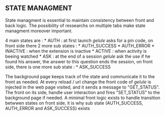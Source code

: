 ## STATE MANAGMENT

State managment is essential to maintain consistency between front and back logic. The possibility of ressearchs on multiple tabs make state managment moreover important.

4 main states are :
    * AUTH : at first launch *gelule* asks for a pin code, on front side there 2 more sub states :
        * AUTH_SUCCESS
        * AUTH_ERROR
    * INACTIVE : when the extension is inactive
    * ACTIVE : when activity is beeing watched
    * ASK : at the end of a session *gelule* ask the use if he found his answer, the answer to this question ends the session, on front side, there is one more sub state :
        * ASK_SUCCESS

The background page keeps track of the state and communicate it to the front as needed. At every reload / url change the front code of *gelule* is injected in the web page visited, and it sends a message to "GET_STATUS".
The front on its side, handle user interaction and fires "SET_STATUS" to the background page if needed. A minimal front logic exists to handle transition betwwen states on front side, it is why sub state (AUTH_SUCCESS, AUTH_ERROR and ASK_SUCCESS) exists
